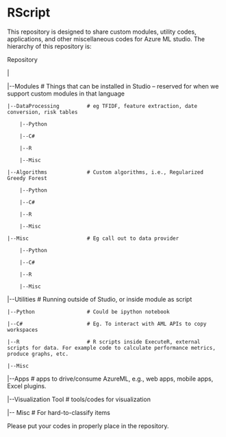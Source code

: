 RScript
=======
This repository is designed to share custom modules, utility codes, applications, and other miscellaneous codes for Azure ML studio. The hierarchy of this repository is:

Repository

|

|--Modules                    # Things that can be installed in Studio – reserved for when we support custom modules in that language

    |--DataProcessing         # eg TFIDF, feature extraction, date conversion, risk tables
    
        |--Python
        
        |--C#
        
        |--R
        
        |--Misc
        
    |--Algorithms             # Custom algorithms, i.e., Regularized Greedy Forest
    
        |--Python
        
        |--C#
        
        |--R
        
        |--Misc
        
    |--Misc                   # Eg call out to data provider
    
        |--Python
        
        |--C#
        
        |--R
        
        |--Misc
        
|--Utilities                  # Running outside of Studio, or inside module as script

    |--Python                 # Could be ipython notebook
    
    |--C#                     # Eg. To interact with AML APIs to copy workspaces
    
    |--R                      # R scripts inside ExecuteR, external scripts for data. For example code to calculate performance metrics, produce graphs, etc.
    
    |--Misc
    
|--Apps                       # apps to drive/consume AzureML, e.g., web apps, mobile apps, Excel plugins.

|--Visualization Tool         # tools/codes for visualization    

|--	Misc                      # For hard-to-classify items



Please put your codes in properly place in the repository.


 
